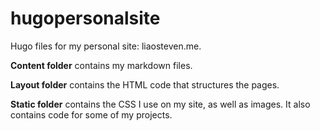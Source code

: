 # hugopersonalsite

Hugo files for my personal site: liaosteven.me. 

**Content folder** contains my markdown files. 

**Layout folder** contains the HTML code that structures the pages.

**Static folder** contains the CSS I use on my site, as well as images. It also contains code for some of my projects.
